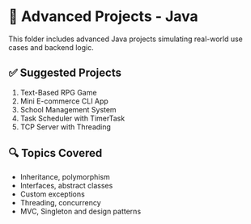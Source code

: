 # 🔴 Advanced Projects - Java

This folder includes advanced Java projects simulating real-world use cases and backend logic.

## ✅ Suggested Projects

1. Text-Based RPG Game  
2. Mini E-commerce CLI App  
3. School Management System  
4. Task Scheduler with TimerTask  
5. TCP Server with Threading  

## 🔍 Topics Covered

- Inheritance, polymorphism
- Interfaces, abstract classes
- Custom exceptions
- Threading, concurrency
- MVC, Singleton and design patterns
